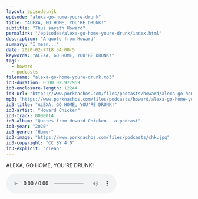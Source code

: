```yaml
---
layout: episode.njk
episode: "alexa-go-home-youre-drunk"
title: "ALEXA, GO HOME, YOU'RE DRUNK!"
subtitle: "Thus sayeth Howard"
permalink: "/episodes/alexa-go-home-youre-drunk/index.html"
description: "A quote from Howard"
summary: "I mean..."
date: 2020-02-7T18:54:00-5
keywords: "ALEXA, GO HOME, YOU'RE DRUNK!"
tags:
  - howard
  - podcasts
filename: "alexa-go-home-youre-drunk.mp3"
id3-duration: 0:00:02.977959
id3-enclosure-length: 12244
id3-url: "https://www.porknachos.com/files/podcasts/howard/alexa-go-home-youre-drunk.mp3"
mp3: "https://www.porknachos.com/files/podcasts/howard/alexa-go-home-youre-drunk.mp3"
id3-title: "ALEXA, GO HOME, YOU'RE DRUNK!"
id3-artist: "Howard Chicken"
id3-track: 0000014
id3-album: "Quotes from Howard Chicken - a podcast"
id3-year: "2020"
id3-genre: "Humor"
id3-image: "https://www.porknachos.com/files/podcasts/chk.jpg"
id3-copyright: "CC BY 4.0"
id3-explicit: "clean"
---
```

ALEXA, GO HOME, YOU'RE DRUNK!

<audio controls>
  <source src="https://www.porknachos.com/files/podcasts/howard/alexa-go-home-youre-drunk.mp3">
</audio>
